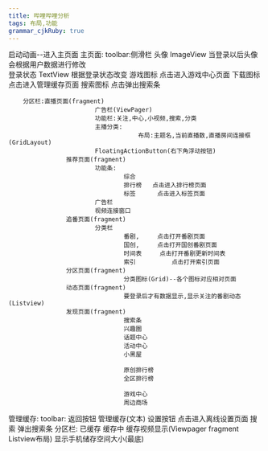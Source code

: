 ```yaml
---
title: 哔哩哔哩分析
tags: 布局,功能
grammar_cjkRuby: true
---
```



启动动画--进入主页面
主页面:
		toolbar:侧滑栏
					头像 ImageView  当登录以后头像会根据用户数据进行修改  
					登录状态 TextView  根据登录状态改变
					游戏图标  点击进入游戏中心页面
					下载图标  点击进入管理缓存页面
					搜索图标  点击弹出搜索条
					
		分区栏:直播页面(fragment)
							广告栏(ViewPager)
							功能栏:关注,中心,小视频,搜索,分类
							主播分类:
										布局:主题名,当前直播数,直播房间连接框(GridLayout)
						    FloatingActionButton(右下角浮动按钮)
					推荐页面(fragment)
							功能条:
							        综合   
							        排行榜   点击进入排行榜页面  
									标签		点击进入标签页面
							广告栏
							视频连接窗口
					追番页面(fragment)
							分类栏   
									番剧,  	点击打开番剧页面
									国创,		点击打开国创番剧页面
									时间表		点击打开番剧更新时间表
									索引 			点击打开索引页面
					分区页面(fragment)
									分类图标(Grid)--各个图标对应相对页面
					动态页面(fragment)
									要登录后才有数据显示,显示关注的番剧动态(Listview)
					发现页面(fragment)
									搜索条
									兴趣圈
									话题中心
									活动中心
									小黑屋
									
									原创排行榜
									全区排行榜
									
									游戏中心
									周边商场
					
管理缓存:
		toolbar:
				返回按钮
				管理缓存(文本)
				设置按钮      点击进入离线设置页面
				搜索				弹出搜索条
		分区栏:
				已缓存
				缓存中
		缓存视频显示(Viewpager fragment Listview布局)
		显示手机储存空间大小(最底)
					
					